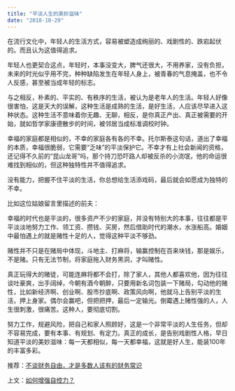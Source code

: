```yaml
---
title: "平淡人生的美妙滋味"
date: "2018-10-29"
---
```


在流行文化中，年轻人的生活方式，容易被塑造成绚丽的、戏剧性的、跌宕起伏的。而且认为这值得追求。

年轻人也更契合这点，年轻时，本事没变大，脾气还很大，不用养家，没有负担，未来的时光似乎用不完，种种缺陷发生在年轻人身上，被青春的气息掩盖，也不令人反感，甚至被当成年轻的标志。

与之相反，朴素的、平实的、有秩序的生活，被认为是老年人的生活。年轻人好像很害怕，这是天大的误解，这种生活是成熟的生活，是好生活，人应该尽早进入这种状态。这种生活不意味着你无趣、无聊，相反，是你真正产出、真正被需要的开始，就如哲学家康德散步的时间，被邻居当成标准调校时钟。

幸福的家庭都是相似的，不幸的家庭各有各的不幸。托尔斯泰这句话，道出了幸福的本质，幸福很脆弱，它需要“乏味”的平淡保护它。不幸才有上社会新闻的资格，还记得不久前的“昆山龙哥”吗，那个持刀恐吓路人却被反杀的小流氓，他的命运很难找到相似的，但这种独特性并不值得追求。

没有能力，把握不住平淡的生活，你总想给生活添戏码，最后就会如愿成为独特的不幸。

比如这位姑娘留言里描述的前夫：

幸福的时代也是平淡的，很多资产不少的家庭，并没有特别大的本事，往往都是平平淡淡地努力工作、领工资、攒钱、买房，然后借助时代的潮水，水涨船高。婚姻中最怕遇上的就是赌性十足的人，觉得这种平淡不够劲。

赌性并不只是在赌局中体现，斗地主、打麻将，输赢控制在百来块钱，那是娱乐，不是赌。只有无法节制，将家庭拖入财务黑洞，才叫赌性。

真正玩得大的赌徒，可能连麻将都不会打，除了家人，其他人都喜欢他，因为往往谈吐豪爽，出手阔绰，今朝有酒今朝醉，只要用新名词包装一下赌局，勾动他的赌性，比如新经济啊、创业啊、股市抄底啊、政策风向啊，他就马上告别平淡的生活，押上身家。偶尔会赢吧，但把把押，最后一定输光。倒霉遇上赌性强的人，人生很刺激，很痛苦。这种人，要彻底切割。

努力工作，规避风险，把自己和家人照顾好，这是一个非常平淡的人生任务，但却不容易完成，要有本事、有规划、有定力。真正的成长，是告别戏剧性人格，早日知道平淡的美妙滋味：每一天都相似，每一天都幸福，这就是好人生，能装100年的丰富多彩。

推荐：[不谈财务自由，才是多数人该有的财务常识](http://mp.weixin.qq.com/s?__biz=MjM5NDU0Mjk2MQ==&mid=2651630968&idx=1&sn=8c2731da58dba8e9e81e7e6f97f991c2&chksm=bd7e29668a09a070e49376b7d170306fd6589c6d12f8c09b40b9483aec900f48f8eec59fcd66&scene=21#wechat_redirect)

上文：[如何增强自控力？](http://mp.weixin.qq.com/s?__biz=MjM5NDU0Mjk2MQ==&mid=2651631226&idx=1&sn=cfe8c263c406966dd77c292b90e2b6e5&chksm=bd7e2a648a09a372e6b4349e7450cc003178a5d787702b0b55b99f475a1feaed61c5e35c2198&scene=21#wechat_redirect)
